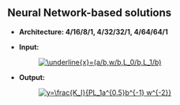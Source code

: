 ## Neural Network-based solutions

+ **Architecture: 4/16/8/1, 4/32/32/1, 4/64/64/1**

+ **Input:**

&nbsp;&nbsp;&nbsp;&nbsp;&nbsp;&nbsp;&nbsp;&nbsp;&nbsp;&nbsp;&nbsp;&nbsp;&nbsp;&nbsp;&nbsp;&nbsp;<a href="https://www.codecogs.com/eqnedit.php?latex=\underline{x}=(a/b,w/b,L_0/b,L_1/b)" target="_blank"><img src="https://latex.codecogs.com/gif.latex?\underline{x}=(a/b,w/b,L_0/b,L_1/b)" title="\underline{x}=(a/b,w/b,L_0/b,L_1/b)" /></a>

+ **Output:** 

&nbsp;&nbsp;&nbsp;&nbsp;&nbsp;&nbsp;&nbsp;&nbsp;&nbsp;&nbsp;&nbsp;&nbsp;&nbsp;&nbsp;&nbsp;&nbsp;<a href="https://www.codecogs.com/eqnedit.php?latex=y=\frac{K_I}{PL_1a^{0.5}b^{-1}&space;w^{-2}}" target="_blank"><img src="https://latex.codecogs.com/gif.latex?y=\frac{K_I}{PL_1a^{0.5}b^{-1}&space;w^{-2}}" title="y=\frac{K_I}{PL_1a^{0.5}b^{-1} w^{-2}}" /></a>
